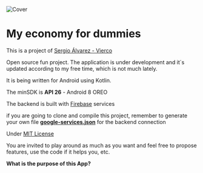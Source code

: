 ![Cover](https://sergioalvarez.dev/github/cover22.png)

# My economy for dummies

This is a project of [Sergio Álvarez - Vierco](https://www.sergioalvarez.dev)

Open source fun project.
The application is under development and it´s updated according to my free time,  which is not much lately.

It is being written for Android using Kotlin.

The minSDK is **API 26** - Android 8 OREO

The backend is built with [Firebase](https://firebase.google.com/) services

if you are going to clone and compile this project, remember to generate your own file [**google-services.json**](https://support.google.com/firebase/answer/7015592?hl=en) for the backend connection

Under [MIT License](https://github.com/Vierco/My-Economy-for-dummies-/blob/master/LICENSE)

You are invited to play around as much as you want and feel free to propose features, use the code if it helps you, etc.


**What is the purpose of this App?**
